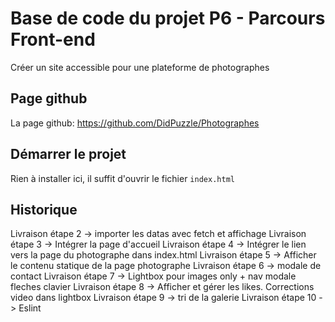# Base de code du projet P6 - Parcours Front-end
Créer un site accessible pour une plateforme de photographes

## Page github
La page github: https://github.com/DidPuzzle/Photographes

## Démarrer le projet
Rien à installer ici, il suffit d'ouvrir le fichier `index.html`

## Historique
Livraison étape 2 -> importer les datas avec fetch et affichage
Livraison étape 3 -> Intégrer la page d'accueil
Livraison étape 4 -> Intégrer le lien vers la page du photographe dans index.html
Livraison étape 5 -> Afficher le contenu statique de la page photographe
Livraison étape 6 -> modale de contact
Livraison étape 7 -> Lightbox pour images only + nav modale fleches clavier
Livraison étape 8 -> Afficher et gérer les likes. Corrections video dans lightbox
Livraison étape 9 -> tri de la galerie
Livraison étape 10 -> Eslint